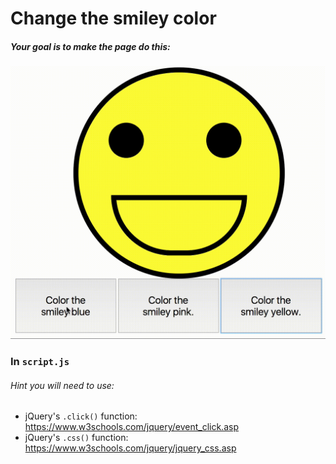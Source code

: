 # Change the smiley color

##### Your goal is to make the page do this:

![gif](images/smiley.gif)

### In `script.js`

###### *Hint* you will need to use:

* jQuery's `.click()` function: https://www.w3schools.com/jquery/event_click.asp
* jQuery's `.css()` function: https://www.w3schools.com/jquery/jquery_css.asp